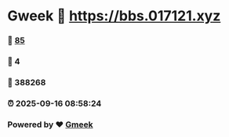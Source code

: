 # Gweek :link: https://bbs.017121.xyz 
### :page_facing_up: [85](https://bbs.017121.xyz/tag.html) 
### :speech_balloon: 4 
### :hibiscus: 388268 
### :alarm_clock: 2025-09-16 08:58:24 
### Powered by :heart: [Gmeek](https://github.com/Meekdai/Gmeek)
